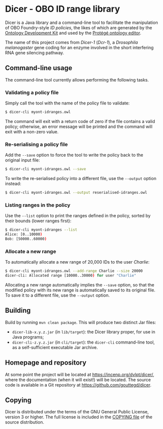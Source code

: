 Dicer - OBO ID range library
============================

Dicer is a Java library and a command-line tool to facilitate the
manipulation of OBO Foundry-style _ID policies_, the likes of which are
generated by the [Ontology Development
Kit](https://github.com/INCATools/ontology-development-kit) and used by
the [Protégé ontology editor](https://github.com/protegeproject/protege).

The name of this project comes from _Dicer-1_ (_Dcr-1_), a _Drosophila
melanogaster_ gene coding for an enzyme involved in the short
interfering RNA gene silencing pathway.


Command-line usage
------------------
The command-line tool currently allows performing the following tasks.

### Validating a policy file
Simply call the tool with the name of the policy file to validate:

```sh
$ dicer-cli myont-idranges.owl
```

The command will exit with a return code of zero if the file contains a
valid policy; otherwise, an error message will be printed and the
command will exit with a non-zero value.

### Re-serialising a policy file
Add the `--save` option to force the tool to write the policy back to
the original input file:

```sh
$ dicer-cli myont-idranges.owl --save
```

To write the re-serialised policy into a different file, use the
`--output` option instead:

```sh
$ dicer-cli myont-idranges.owl --output reserialised-idranges.owl
```

### Listing ranges in the policy
Use the `--list` option to print the ranges defined in the policy,
sorted by their bounds (lower ranges first):

```sh
$ dicer-cli myont-idranges --list
Alice: [0..10000)
Bob: [50000..60000)
```

### Allocate a new range
To automatically allocate a new range of 20,000 IDs to the user
_Charlie_:

```sh
$ dicer-cli myont-idranges.owl --add-range Charlie --size 20000
dicer-cli: Allocated range [10000..30000) for user "Charlie"
```

Allocating a new range automatically implies the `--save` option, so
that the modified policy with its new range is automatically saved to
its original file. To save it to a different file, use the `--output`
option.


Building
--------
Build by running `mvn clean package`. This will produce two distinct Jar
files:

* `dicer-lib-x.y.z.jar` (in `lib/target`): the Dicer library proper, for
  use in Java programs;
* `dicer-cli-z.y.z.jar` (in `cli/target`): the `dicer-cli` command-line
  tool, as a self-sufficient executable Jar archive.


Homepage and repository
-----------------------
At some point the project will be located at
<https://incenp.org/dvlpt/dicer/>, where the documentation (when it will
exist!) will be located. The source code is available in a Git
repository at <https://github.com/gouttegd/dicer>.


Copying
-------
Dicer is distributed under the terms of the GNU General Public License,
version 3 or higher. The full license is included in the [COPYING
file](COPYING) of the source distribution.
